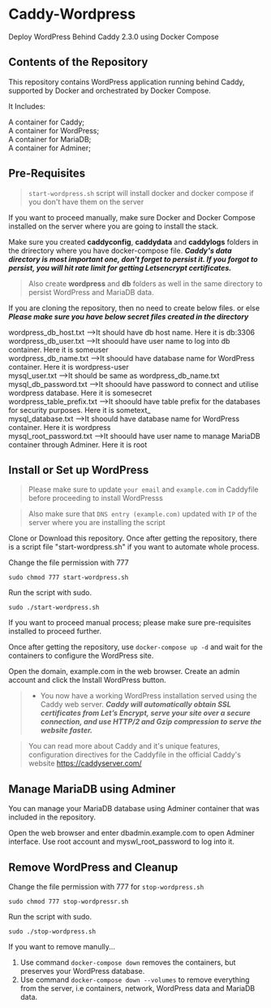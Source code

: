 # Caddy-Wordpress
Deploy WordPress Behind Caddy 2.3.0 using Docker Compose

## Contents of the Repository
This repository contains WordPress application running behind Caddy, supported by Docker and orchestrated by Docker Compose.

It Includes:

A container for Caddy;\
A container for WordPress;\
A container for MariaDB;\
A container for Adminer;

## Pre-Requisites

> ```start-wordpress.sh``` script will install docker and docker compose if you don't have them on the server

If you want to proceed manually, make sure Docker and Docker Compose installed on the server where you are going to install the stack.

Make sure you created **caddyconfig**, **caddydata** and **caddylogs** folders in the drirectory where you have docker-compose file. ***Caddy's data directory is most important one, don't forget to persist it. If you forgot to persist, you will hit rate limit for getting Letsencrypt certificates.***

> Also create **wordpress** and **db** folders as well in the same directory to persist WordPress and MariaDB data.

If you are cloning the repository, then no need to create below files. or else ***Please make sure you have below secret files created in the directory***

wordpress_db_host.txt -->It should have db host name. Here it is db:3306 \
wordpress_db_user.txt -->It shoould have user name to log into db container. Here it is someuser \
wordpress_db_name.txt -->It shoould have database name for WordPress container. Here it is wordpress-user \
mysql_user.txt -->It should be same as wordpress_db_name.txt \
mysql_db_password.txt -->It shoould have password to connect and utilise wordpress database. Here it is somesecret \
wordpress_table_prefix.txt -->It shoould have table prefix for the databases for security purposes. Here it is sometext_ \
mysql_database.txt -->It shoould have database name for WordPress container. Here it is wordpress \
mysql_root_password.txt -->It shoould have user name to manage MariaDB container through Adminer. Here it is root 

## Install or Set up WordPress
> Please make sure to update ```your email``` and ```example.com``` in Caddyfile before proceeding to install WordPresss

> Also make sure that ```DNS entry (example.com)``` updated with ```IP``` of the server where you are installing the script

Clone or Download this repository. Once after getting the repository, there is a script file "start-wordpress.sh" if you want to automate whole process.

Change the file permission with 777

```sudo chmod 777 start-wordpress.sh```

Run the script with sudo.

```sudo ./start-wordpress.sh```

If you want to proceed manual process; please make sure pre-requisites installed to proceed further.

Once after getting the repository, use ```docker-compose up -d``` and wait for the containers to configure the WordPress site.

Open the domain, example.com in the web browser. Create an admin account and click the Install WordPress button.

> + You now have a working WordPress installation served using the Caddy web server. ***Caddy will automatically obtain SSL certificates from Let’s Encrypt, serve your site over a secure connection, and use HTTP/2 and Gzip compression to serve the website faster.***

> You can read more about Caddy and it's unique features, configuration directives for the Caddyfile in the official Caddy's website https://caddyserver.com/

## Manage MariaDB using Adminer
You can manage your MariaDB database using Adminer container that was included in the repository.

Open the web browser and enter dbadmin.example.com to open Adminer interface. Use root account and myswl_root_password to log into it.

## Remove WordPress and Cleanup
Change the file permission with 777 for ```stop-wordpress.sh```

```sudo chmod 777 stop-wordpressr.sh```

Run the script with sudo.

```sudo ./stop-wordpress.sh```

If you want to remove manully...

1. Use command ```docker-compose down``` removes the containers, but preserves your WordPress database.
2. Use command ```docker-compose down --volumes``` to remove everything from the server, i.e containers, network, WordPress data and MariaDB data.
